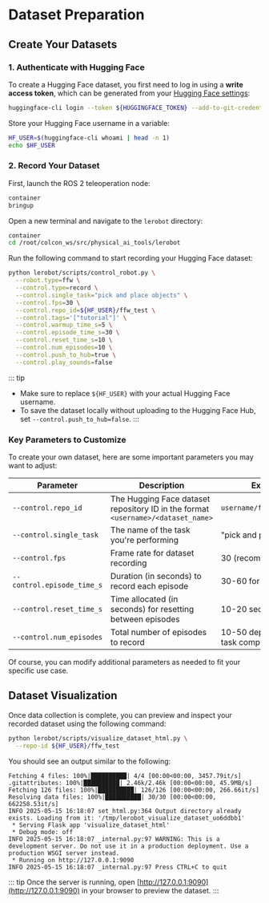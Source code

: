 # Dataset Preparation

## Create Your Datasets

### 1. Authenticate with Hugging Face

To create a Hugging Face dataset, you first need to log in using a **write access token**, which can be generated from your [Hugging Face settings](https://huggingface.co/settings/tokens):

```bash
huggingface-cli login --token ${HUGGINGFACE_TOKEN} --add-to-git-credential
```

Store your Hugging Face username in a variable:

```bash
HF_USER=$(huggingface-cli whoami | head -n 1)
echo $HF_USER
```

### 2. Record Your Dataset

First, launch the ROS 2 teleoperation node:

```bash
container
bringup
```

Open a new terminal and navigate to the `lerobot` directory:

```bash
container
cd /root/colcon_ws/src/physical_ai_tools/lerobot
```

Run the following command to start recording your Hugging Face dataset:

```bash
python lerobot/scripts/control_robot.py \
  --robot.type=ffw \
  --control.type=record \
  --control.single_task="pick and place objects" \
  --control.fps=30 \
  --control.repo_id=${HF_USER}/ffw_test \
  --control.tags='["tutorial"]' \
  --control.warmup_time_s=5 \
  --control.episode_time_s=30 \
  --control.reset_time_s=10 \
  --control.num_episodes=10 \
  --control.push_to_hub=true \
  --control.play_sounds=false
```

::: tip
- Make sure to replace `${HF_USER}` with your actual Hugging Face username.
- To save the dataset locally without uploading to the Hugging Face Hub, set `--control.push_to_hub=false`.
:::

### Key Parameters to Customize

To create your own dataset, here are some important parameters you may want to adjust:

| Parameter                  | Description | Example |
|----------------------------|-------------|---------|
| `--control.repo_id`        | The Hugging Face dataset repository ID in the format `<username>/<dataset_name>` | `username/ffw_pick_place` |
| `--control.single_task`    | The name of the task you're performing | "pick and place objects" |
| `--control.fps`            | Frame rate for dataset recording | 30 (recommended) |
| `--control.episode_time_s` | Duration (in seconds) to record each episode | 30-60 for simple tasks |
| `--control.reset_time_s`   | Time allocated (in seconds) for resetting between episodes | 10-20 seconds |
| `--control.num_episodes`   | Total number of episodes to record | 10-50 depending on task complexity |

Of course, you can modify additional parameters as needed to fit your specific use case.

## Dataset Visualization

Once data collection is complete, you can preview and inspect your recorded dataset using the following command:

```bash
python lerobot/scripts/visualize_dataset_html.py \
  --repo-id ${HF_USER}/ffw_test
```

You should see an output similar to the following:

```
Fetching 4 files: 100%|██████████| 4/4 [00:00<00:00, 3457.79it/s]
.gitattributes: 100%|██████████| 2.46k/2.46k [00:00<00:00, 45.9MB/s]
Fetching 126 files: 100%|██████████| 126/126 [00:00<00:00, 266.66it/s]
Resolving data files: 100%|██████████| 30/30 [00:00<00:00, 662258.53it/s]
INFO 2025-05-15 16:18:07 set_html.py:364 Output directory already exists. Loading from it: '/tmp/lerobot_visualize_dataset_uo6ddbb1'
 * Serving Flask app 'visualize_dataset_html'
 * Debug mode: off
INFO 2025-05-15 16:18:07 _internal.py:97 WARNING: This is a development server. Do not use it in a production deployment. Use a production WSGI server instead.
 * Running on http://127.0.0.1:9090
INFO 2025-05-15 16:18:07 _internal.py:97 Press CTRL+C to quit
```

::: tip
Once the server is running, open [http://127.0.0.1:9090](http://127.0.0.1:9090) in your browser to preview the dataset.
:::
